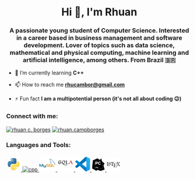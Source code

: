 <h1 align="center">Hi 👋, I'm Rhuan</h1>
<h3 align="center">A passionate young student of Computer Science. Interested in a career based in business management and software development. Lover of topics such as data science, mathematical and physical computing, machine learning and artificial intelligence, among others. From Brazil 🇧🇷</h3>

- 🌱 I’m currently learning **C++**

- 📫 How to reach me **rhucambor@gmail.com**

- ⚡ Fun fact **I am a multipotential person (it's not all about coding 😉)**

<h3 align="left">Connect with me:</h3>
<p align="left">
<a href="https://www.linkedin.com/in/rhuan-c-borges-393769214/" target="blank"><img align="center" src="https://raw.githubusercontent.com/rahuldkjain/github-profile-readme-generator/master/src/images/icons/Social/linked-in-alt.svg" alt="rhuan c. borges" height="30" width="40" /></a>
<a href="https://instagram.com/rhuan.campborges" target="blank"><img align="center" src="https://raw.githubusercontent.com/rahuldkjain/github-profile-readme-generator/master/src/images/icons/Social/instagram.svg" alt="rhuan.campborges" height="30" width="40" /></a>
</p>

<h3 align="left">Languages and Tools:</h3>
<p align="left"> <a href="https://www.python.org" target="_blank" rel="noreferrer"> <img src="https://raw.githubusercontent.com/devicons/devicon/master/icons/python/python-original.svg" alt="python" width="40" height="40"/> </a> 
   <a href="https://docs.microsoft.com/pt-br/cpp/cpp/welcome-back-to-cpp-modern-cpp?view=msvc-170" target="_blank" rel="noreferrer"> <img src="https://github.com/isocpp/logos/blob/master/cpp_logo.svg" alt="cpp" width="37" height="37"/> </a>
  <a href="https://www.mysql.com/" target="_blank" rel="noreferrer"> <img src="https://raw.githubusercontent.com/devicons/devicon/master/icons/mysql/mysql-original-wordmark.svg" alt="mysql" width="45" height="45"/> </a> 
  <a href="https://www.sqlalchemy.org/" target="_blank" rel="noreferrer"> <img src="https://raw.githubusercontent.com/devicons/devicon/master/icons/sqlalchemy/sqlalchemy-original.svg" alt="sqlalchemy" width="45" height="45"/> </a> 
  <a href="https://code.visualstudio.com/" target="_blank" rel="noreferrer"> <img src="https://raw.githubusercontent.com/devicons/devicon/master/icons/vscode/vscode-original.svg" alt="vscode" width="40" height="40"/> </a>
  <a href="https://www.jetbrains.com/pt-br/pycharm/" target="_blank" rel="noreferrer"> <img src="https://raw.githubusercontent.com/devicons/devicon/master/icons/pycharm/pycharm-plain.svg" alt="pycharm" width="37" height="37"/> </a> 
  <a href="https://www.latex-project.org/" target="_blank" rel="noreferrer"> <img src="https://github.com/devicons/devicon/blob/master/icons/latex/latex-original.svg" alt="latex" width="37" height="37"/> </a>  </p>
 
